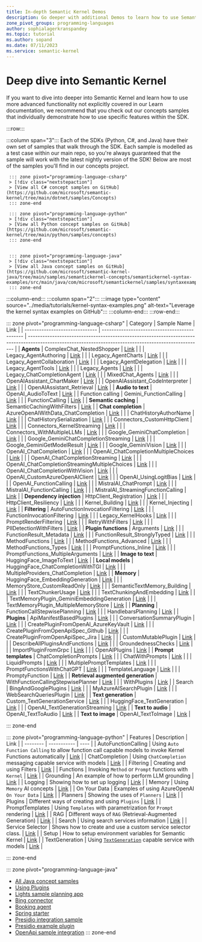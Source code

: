 ```yaml
---
title: In-depth Semantic Kernel Demos
description: Go deeper with additional Demos to learn how to use Semantic Kernel. 
zone_pivot_groups: programming-languages
author: sophialagerkranspandey          
ms.topic: tutorial
ms.author: sopand
ms.date: 07/11/2023
ms.service: semantic-kernel
---
```


# Deep dive into Semantic Kernel

If you want to dive into deeper into Semantic Kernel and learn how to use more advanced functionality not explicitly covered in our Learn documentation, we recommend that you check out our concepts samples that individually demonstrate how to use specific features within the SDK.


:::row:::

   :::column span="3":::
        Each of the SDKs (Python, C#, and Java) have their own set of samples that walk through the SDK. Each sample is modelled as a test case within our main repo, so you're always guaranteed that the sample will work with the latest nightly version of the SDK! Below are most of the samples you'll find in our concepts project.


     ::: zone pivot="programming-language-csharp"
     > [!div class="nextstepaction"]
     > [View all C# concept samples on GitHub](https://github.com/microsoft/semantic-kernel/tree/main/dotnet/samples/Concepts)
     ::: zone-end

     ::: zone pivot="programming-language-python"
     > [!div class="nextstepaction"]
     > [View all Python concept samples on GitHub](https://github.com/microsoft/semantic-kernel/tree/main/python/samples/concepts)
     ::: zone-end

     
     ::: zone pivot="programming-language-java"
     > [!div class="nextstepaction"]
     > [View all Java concept samples on GitHub](https://github.com/microsoft/semantic-kernel-java/tree/main/samples/semantickernel-concepts/semantickernel-syntax-examples/src/main/java/com/microsoft/semantickernel/samples/syntaxexamples)
     ::: zone-end

   :::column-end:::
   :::column span="2":::
        :::image type="content" source="../media/tutorials/kernel-syntax-examples.png" alt-text="Leverage the kernel syntax examples on GitHub":::
   :::column-end:::
:::row-end:::

::: zone pivot="programming-language-csharp"
| Category                       | Sample Name                                   | Link                                                                                                                                                   |
| ------------------------------ | --------------------------------------------- | ------------------------------------------------------------------------------------------------------------------------------------------------------ |
| **Agents**                         | ComplexChat_NestedShopper                     | [Link](https://github.com/microsoft/semantic-kernel/blob/main/dotnet/samples/Concepts/Agents/ComplexChat_NestedShopper.cs)                             |
|                                | Legacy_AgentAuthoring                         | [Link](https://github.com/microsoft/semantic-kernel/blob/main/dotnet/samples/Concepts/Agents/Legacy_AgentAuthoring.cs)                                 |
|                                | Legacy_AgentCharts                            | [Link](https://github.com/microsoft/semantic-kernel/blob/main/dotnet/samples/Concepts/Agents/Legacy_AgentCharts.cs)                                    |
|                                | Legacy_AgentCollaboration                     | [Link](https://github.com/microsoft/semantic-kernel/blob/main/dotnet/samples/Concepts/Agents/Legacy_AgentCollaboration.cs)                             |
|                                | Legacy_AgentDelegation                        | [Link](https://github.com/microsoft/semantic-kernel/blob/main/dotnet/samples/Concepts/Agents/Legacy_AgentDelegation.cs)                                |
|                                | Legacy_AgentTools                             | [Link](https://github.com/microsoft/semantic-kernel/blob/main/dotnet/samples/Concepts/Agents/Legacy_AgentTools.cs)                                     |
|                                | Legacy_Agents                                 | [Link](https://github.com/microsoft/semantic-kernel/blob/main/dotnet/samples/Concepts/Agents/Legacy_Agents.cs)                                         |
|                                | Legacy_ChatCompletionAgent                    | [Link](https://github.com/microsoft/semantic-kernel/blob/main/dotnet/samples/Concepts/Agents/Legacy_ChatCompletionAgent.cs)                            |
|                                | MixedChat_Agents                              | [Link](https://github.com/microsoft/semantic-kernel/blob/main/dotnet/samples/Concepts/Agents/MixedChat_Agents.cs)                                      |
|                                | OpenAIAssistant_ChartMaker                    | [Link](https://github.com/microsoft/semantic-kernel/blob/main/dotnet/samples/Concepts/Agents/OpenAIAssistant_ChartMaker.cs)                            |
|                                | OpenAIAssistant_CodeInterpreter               | [Link](https://github.com/microsoft/semantic-kernel/blob/main/dotnet/samples/Concepts/Agents/OpenAIAssistant_CodeInterpreter.cs)                       |
|                                | OpenAIAssistant_Retrieval                     | [Link](https://github.com/microsoft/semantic-kernel/blob/main/dotnet/samples/Concepts/Agents/OpenAIAssistant_Retrieval.cs)                             |
| **Audio to text**                  | OpenAI_AudioToText                            | [Link](https://github.com/microsoft/semantic-kernel/blob/main/dotnet/samples/Concepts/AudioToText/OpenAI_AudioToText.cs)                               |
| Function calling     | Gemini_FunctionCalling                        | [Link](https://github.com/microsoft/semantic-kernel/blob/main/dotnet/samples/Concepts/FunctionCalling/Gemini_FunctionCalling.cs)                   |
|                                | FunctionCalling                        | [Link](https://github.com/microsoft/semantic-kernel/blob/main/dotnet/samples/Concepts/FunctionCalling/FunctionCalling.cs)                   |
| **Semantic caching**               | SemanticCachingWithFilters                    | [Link](https://github.com/microsoft/semantic-kernel/blob/main/dotnet/samples/Concepts/Caching/SemanticCachingWithFilters.cs)                           |
| **Chat completion**                | AzureOpenAIWithData_ChatCompletion            | [Link](https://github.com/microsoft/semantic-kernel/blob/main/dotnet/samples/Concepts/ChatCompletion/AzureOpenAIWithData_ChatCompletion.cs)            |
|                                | ChatHistoryAuthorName                         | [Link](https://github.com/microsoft/semantic-kernel/blob/main/dotnet/samples/Concepts/ChatCompletion/ChatHistoryAuthorName.cs)                         |
|                                | ChatHistorySerialization                      | [Link](https://github.com/microsoft/semantic-kernel/blob/main/dotnet/samples/Concepts/ChatCompletion/ChatHistorySerialization.cs)                      |
|                                | Connectors_CustomHttpClient                   | [Link](https://github.com/microsoft/semantic-kernel/blob/main/dotnet/samples/Concepts/ChatCompletion/Connectors_CustomHttpClient.cs)                   |
|                                | Connectors_KernelStreaming                    | [Link](https://github.com/microsoft/semantic-kernel/blob/main/dotnet/samples/Concepts/ChatCompletion/Connectors_KernelStreaming.cs)                    |
|                                | Connectors_WithMultipleLLMs                   | [Link](https://github.com/microsoft/semantic-kernel/blob/main/dotnet/samples/Concepts/ChatCompletion/Connectors_WithMultipleLLMs.cs)                   |
|                                | Google_GeminiChatCompletion                   | [Link](https://github.com/microsoft/semantic-kernel/blob/main/dotnet/samples/Concepts/ChatCompletion/Google_GeminiChatCompletion.cs)                   |
|                                | Google_GeminiChatCompletionStreaming          | [Link](https://github.com/microsoft/semantic-kernel/blob/main/dotnet/samples/Concepts/ChatCompletion/Google_GeminiChatCompletionStreaming.cs)          |
|                                | Google_GeminiGetModelResult                   | [Link](https://github.com/microsoft/semantic-kernel/blob/main/dotnet/samples/Concepts/ChatCompletion/Google_GeminiGetModelResult.cs)                   |
|                                | Google_GeminiVision                           | [Link](https://github.com/microsoft/semantic-kernel/blob/main/dotnet/samples/Concepts/ChatCompletion/Google_GeminiVision.cs)                           |
|                                | OpenAI_ChatCompletion                         | [Link](https://github.com/microsoft/semantic-kernel/blob/main/dotnet/samples/Concepts/ChatCompletion/OpenAI_ChatCompletion.cs)                         |
|                                | OpenAI_ChatCompletionMultipleChoices          | [Link](https://github.com/microsoft/semantic-kernel/blob/main/dotnet/samples/Concepts/ChatCompletion/OpenAI_ChatCompletionMultipleChoices.cs)          |
|                                | OpenAI_ChatCompletionStreaming                | [Link](https://github.com/microsoft/semantic-kernel/blob/main/dotnet/samples/Concepts/ChatCompletion/OpenAI_ChatCompletionStreaming.cs)                |
|                                | OpenAI_ChatCompletionStreamingMultipleChoices | [Link](https://github.com/microsoft/semantic-kernel/blob/main/dotnet/samples/Concepts/ChatCompletion/OpenAI_ChatCompletionStreamingMultipleChoices.cs) |
|                                | OpenAI_ChatCompletionWithVision               | [Link](https://github.com/microsoft/semantic-kernel/blob/main/dotnet/samples/Concepts/ChatCompletion/OpenAI_ChatCompletionWithVision.cs)               |
|                                | OpenAI_CustomAzureOpenAIClient                | [Link](https://github.com/microsoft/semantic-kernel/blob/main/dotnet/samples/Concepts/ChatCompletion/OpenAI_CustomAzureOpenAIClient.cs)                |
|                                | OpenAI_UsingLogitBias                         | [Link](https://github.com/microsoft/semantic-kernel/blob/main/dotnet/samples/Concepts/ChatCompletion/OpenAI_UsingLogitBias.cs)                         |
|                                | OpenAI_FunctionCalling                        | [Link](https://github.com/microsoft/semantic-kernel/blob/main/dotnet/samples/Concepts/ChatCompletion/OpenAI_FunctionCalling.cs)                        |
|                                | MistralAI_ChatPrompt                          | [Link](https://github.com/microsoft/semantic-kernel/blob/main/dotnet/samples/Concepts/ChatCompletion/MistralAI_ChatPrompt.cs)                          |
|                                | MistralAI_FunctionCalling                     | [Link](https://github.com/microsoft/semantic-kernel/blob/main/dotnet/samples/Concepts/ChatCompletion/MistralAI_FunctionCalling.cs)                     |
|                                | MistralAI_StreamingFunctionCalling            | [Link](https://github.com/microsoft/semantic-kernel/blob/main/dotnet/samples/Concepts/ChatCompletion/MistralAI_StreamingFunctionCalling.cs)            |
| **Dependency injection**           | HttpClient_Registration                       | [Link](https://github.com/microsoft/semantic-kernel/blob/main/dotnet/samples/Concepts/DependencyInjection/HttpClient_Registration.cs)                  |
|                                | HttpClient_Resiliency                         | [Link](https://github.com/microsoft/semantic-kernel/blob/main/dotnet/samples/Concepts/DependencyInjection/HttpClient_Resiliency.cs)                    |
|                                | Kernel_Building                               | [Link](https://github.com/microsoft/semantic-kernel/blob/main/dotnet/samples/Concepts/DependencyInjection/Kernel_Building.cs)                          |
|                                | Kernel_Injecting                              | [Link](https://github.com/microsoft/semantic-kernel/blob/main/dotnet/samples/Concepts/DependencyInjection/Kernel_Injecting.cs)                         |
| **Filtering**                      | AutoFunctionInvocationFiltering               | [Link](https://github.com/microsoft/semantic-kernel/blob/main/dotnet/samples/Concepts/Filtering/AutoFunctionInvocationFiltering.cs)                    |
|                                | FunctionInvocationFiltering                   | [Link](https://github.com/microsoft/semantic-kernel/blob/main/dotnet/samples/Concepts/Filtering/FunctionInvocationFiltering.cs)                        |
|                                | Legacy_KernelHooks                            | [Link](https://github.com/microsoft/semantic-kernel/blob/main/dotnet/samples/Concepts/Filtering/Legacy_KernelHooks.cs)                                 |
|                                | PromptRenderFiltering                         | [Link](https://github.com/microsoft/semantic-kernel/blob/main/dotnet/samples/Concepts/Filtering/PromptRenderFiltering.cs)                              |
|                                | RetryWithFilters                              | [Link](https://github.com/microsoft/semantic-kernel/blob/main/dotnet/samples/Concepts/Filtering/RetryWithFilters.cs)                                   |
|                                | PIIDetectionWithFilters                       | [Link](https://github.com/microsoft/semantic-kernel/blob/main/dotnet/samples/Concepts/Filtering/PIIDetectionWithFilters.cs)                            |
| **Plugin functions**               | Arguments                                     | [Link](https://github.com/microsoft/semantic-kernel/blob/main/dotnet/samples/Concepts/Functions/Arguments.cs)                                          |
|                                | FunctionResult_Metadata                       | [Link](https://github.com/microsoft/semantic-kernel/blob/main/dotnet/samples/Concepts/Functions/FunctionResult_Metadata.cs)                            |
|                                | FunctionResult_StronglyTyped                  | [Link](https://github.com/microsoft/semantic-kernel/blob/main/dotnet/samples/Concepts/Functions/FunctionResult_StronglyTyped.cs)                       |
|                                | MethodFunctions                               | [Link](https://github.com/microsoft/semantic-kernel/blob/main/dotnet/samples/Concepts/Functions/MethodFunctions.cs)                                    |
|                                | MethodFunctions_Advanced                      | [Link](https://github.com/microsoft/semantic-kernel/blob/main/dotnet/samples/Concepts/Functions/MethodFunctions_Advanced.cs)                           |
|                                | MethodFunctions_Types                         | [Link](https://github.com/microsoft/semantic-kernel/blob/main/dotnet/samples/Concepts/Functions/MethodFunctions_Types.cs)                              |
|                                | PromptFunctions_Inline                        | [Link](https://github.com/microsoft/semantic-kernel/blob/main/dotnet/samples/Concepts/Functions/PromptFunctions_Inline.cs)                             |
|                                | PromptFunctions_MultipleArguments             | [Link](https://github.com/microsoft/semantic-kernel/blob/main/dotnet/samples/Concepts/Functions/PromptFunctions_MultipleArguments.cs)                  |
| **Image to text**                  | HuggingFace_ImageToText                       | [Link](https://github.com/microsoft/semantic-kernel/blob/main/dotnet/samples/Concepts/ImageToText/HuggingFace_ImageToText.cs)                          |
| **Local models**                   | HuggingFace_ChatCompletionWithTGI             | [Link](https://github.com/microsoft/semantic-kernel/blob/main/dotnet/samples/Concepts/LocalModels/HuggingFace_ChatCompletionWithTGI.cs)                |
|                                | MultipleProviders_ChatCompletion              | [Link](https://github.com/microsoft/semantic-kernel/blob/main/dotnet/samples/Concepts/LocalModels/MultipleProviders_ChatCompletion.cs)                 |
| **Memory**                         | HuggingFace_EmbeddingGeneration               | [Link](https://github.com/microsoft/semantic-kernel/blob/main/dotnet/samples/Concepts/Memory/HuggingFace_EmbeddingGeneration.cs)                       |
|                                | MemoryStore_CustomReadOnly                    | [Link](https://github.com/microsoft/semantic-kernel/blob/main/dotnet/samples/Concepts/Memory/MemoryStore_CustomReadOnly.cs)                            |
|                                | SemanticTextMemory_Building                   | [Link](https://github.com/microsoft/semantic-kernel/blob/main/dotnet/samples/Concepts/Memory/SemanticTextMemory_Building.cs)                           |
|                                | TextChunkerUsage                              | [Link](https://github.com/microsoft/semantic-kernel/blob/main/dotnet/samples/Concepts/Memory/TextChunkerUsage.cs)                                      |
|                                | TextChunkingAndEmbedding                      | [Link](https://github.com/microsoft/semantic-kernel/blob/main/dotnet/samples/Concepts/Memory/TextChunkingAndEmbedding.cs)                              |
|                                | TextMemoryPlugin_GeminiEmbeddingGeneration    | [Link](https://github.com/microsoft/semantic-kernel/blob/main/dotnet/samples/Concepts/Memory/TextMemoryPlugin_GeminiEmbeddingGeneration.cs)            |
|                                | TextMemoryPlugin_MultipleMemoryStore          | [Link](https://github.com/microsoft/semantic-kernel/blob/main/dotnet/samples/Concepts/Memory/TextMemoryPlugin_MultipleMemoryStore.cs)                  |
| **Planning**                       | FunctionCallStepwisePlanning                  | [Link](https://github.com/microsoft/semantic-kernel/blob/main/dotnet/samples/Concepts/Planners/FunctionCallStepwisePlanning.cs)                        |
|                                | HandlebarsPlanning                            | [Link](https://github.com/microsoft/semantic-kernel/blob/main/dotnet/samples/Concepts/Planners/HandlebarsPlanning.cs)                                  |
| **Plugins**                        | ApiManifestBasedPlugins                       | [Link](https://github.com/microsoft/semantic-kernel/blob/main/dotnet/samples/Concepts/Plugins/ApiManifestBasedPlugins.cs)                              |
|                                | ConversationSummaryPlugin                     | [Link](https://github.com/microsoft/semantic-kernel/blob/main/dotnet/samples/Concepts/Plugins/ConversationSummaryPlugin.cs)                            |
|                                | CreatePluginFromOpenAI_AzureKeyVault          | [Link](https://github.com/microsoft/semantic-kernel/blob/main/dotnet/samples/Concepts/Plugins/CreatePluginFromOpenAI_AzureKeyVault.cs)                 |
|                                | CreatePluginFromOpenApiSpec_Github            | [Link](https://github.com/microsoft/semantic-kernel/blob/main/dotnet/samples/Concepts/Plugins/CreatePluginFromOpenApiSpec_Github.cs)                   |
|                                | CreatePluginFromOpenApiSpec_Jira              | [Link](https://github.com/microsoft/semantic-kernel/blob/main/dotnet/samples/Concepts/Plugins/CreatePluginFromOpenApiSpec_Jira.cs)                     |
|                                | CustomMutablePlugin                           | [Link](https://github.com/microsoft/semantic-kernel/blob/main/dotnet/samples/Concepts/Plugins/CustomMutablePlugin.cs)                                  |
|                                | DescribeAllPluginsAndFunctions                | [Link](https://github.com/microsoft/semantic-kernel/blob/main/dotnet/samples/Concepts/Plugins/DescribeAllPluginsAndFunctions.cs)                       |
|                                | GroundednessChecks                            | [Link](https://github.com/microsoft/semantic-kernel/blob/main/dotnet/samples/Concepts/Plugins/GroundednessChecks.cs)                                   |
|                                | ImportPluginFromGrpc                          | [Link](https://github.com/microsoft/semantic-kernel/blob/main/dotnet/samples/Concepts/Plugins/ImportPluginFromGrpc.cs)                                 |
|                                | OpenAIPlugins                                 | [Link](https://github.com/microsoft/semantic-kernel/blob/main/dotnet/samples/Concepts/Plugins/OpenAIPlugins.cs)                                        |
| **Prompt templates**               | ChatCompletionPrompts                         | [Link](https://github.com/microsoft/semantic-kernel/blob/main/dotnet/samples/Concepts/PromptTemplates/ChatCompletionPrompts.cs)                        |
|                                | ChatWithPrompts                               | [Link](https://github.com/microsoft/semantic-kernel/blob/main/dotnet/samples/Concepts/PromptTemplates/ChatWithPrompts.cs)                              |
|                                | LiquidPrompts                                 | [Link](https://github.com/microsoft/semantic-kernel/blob/main/dotnet/samples/Concepts/PromptTemplates/LiquidPrompts.cs)                                |
|                                | MultiplePromptTemplates                       | [Link](https://github.com/microsoft/semantic-kernel/blob/main/dotnet/samples/Concepts/PromptTemplates/MultiplePromptTemplates.cs)                      |
|                                | PromptFunctionsWithChatGPT                    | [Link](https://github.com/microsoft/semantic-kernel/blob/main/dotnet/samples/Concepts/PromptTemplates/PromptFunctionsWithChatGPT.cs)                   |
|                                | TemplateLanguage                              | [Link](https://github.com/microsoft/semantic-kernel/blob/main/dotnet/samples/Concepts/PromptTemplates/TemplateLanguage.cs)                             |
|                                | PromptyFunction                               | [Link](https://github.com/microsoft/semantic-kernel/blob/main/dotnet/samples/Concepts/PromptTemplates/PromptyFunction.cs)                              |
| **Retrieval augmented generation** | WithFunctionCallingStepwisePlanner            | [Link](https://github.com/microsoft/semantic-kernel/blob/main/dotnet/samples/Concepts/RAG/WithFunctionCallingStepwisePlanner.cs)                       |
|                                | WithPlugins                                   | [Link](https://github.com/microsoft/semantic-kernel/blob/main/dotnet/samples/Concepts/RAG/WithPlugins.cs)                                              |
| Search                         | BingAndGooglePlugins                          | [Link](https://github.com/microsoft/semantic-kernel/blob/main/dotnet/samples/Concepts/Search/BingAndGooglePlugins.cs)                                  |
|                                | MyAzureAISearchPlugin                         | [Link](https://github.com/microsoft/semantic-kernel/blob/main/dotnet/samples/Concepts/Search/MyAzureAISearchPlugin.cs)                                 |
|                                | WebSearchQueriesPlugin                        | [Link](https://github.com/microsoft/semantic-kernel/blob/main/dotnet/samples/Concepts/Search/WebSearchQueriesPlugin.cs)                                |
| **Text generation**                | Custom_TextGenerationService                  | [Link](https://github.com/microsoft/semantic-kernel/blob/main/dotnet/samples/Concepts/TextGeneration/Custom_TextGenerationService.cs)                  |
|                                | HuggingFace_TextGeneration                    | [Link](https://github.com/microsoft/semantic-kernel/blob/main/dotnet/samples/Concepts/TextGeneration/HuggingFace_TextGeneration.cs)                    |
|                                | OpenAI_TextGenerationStreaming                | [Link](https://github.com/microsoft/semantic-kernel/blob/main/dotnet/samples/Concepts/TextGeneration/OpenAI_TextGenerationStreaming.cs)                |
| **Text to audio**                  | OpenAI_TextToAudio                            | [Link](https://github.com/microsoft/semantic-kernel/blob/main/dotnet/samples/Concepts/TextToAudio/OpenAI_TextToAudio.cs)                               |
| **Text to image**                  | OpenAI_TextToImage                            | [Link](https://github.com/microsoft/semantic-kernel/blob/main/dotnet/samples/Concepts/TextToImage/OpenAI_TextToImageDalle3.cs)                         |

::: zone-end

::: zone pivot="programming-language-python"
| Features | Description | Link |
| -------- | ----------- | ---- |
| AutoFunctionCalling | Using `Auto Function Calling` to allow function call capable models to invoke Kernel Functions automatically | [Link](https://github.com/microsoft/semantic-kernel/tree/main/python/samples/concepts/auto_function_calling) |
| ChatCompletion | Using `ChatCompletion` messaging capable service with models  | [Link](https://github.com/microsoft/semantic-kernel/tree/main/python/samples/concepts/chat_completion) |
| Filtering | Creating and using Filters | [Link](https://github.com/microsoft/semantic-kernel/tree/main/python/samples/concepts/filtering) |
| Functions | Invoking `Method` or `Prompt` functions with `Kernel` | [Link](https://github.com/microsoft/semantic-kernel/tree/main/python/samples/concepts/functions) |
| Grounding | An example of how to perform LLM grounding | [Link](https://github.com/microsoft/semantic-kernel/tree/main/python/samples/concepts/grounding) |
| Logging | Showing how to set up logging | [Link](https://github.com/microsoft/semantic-kernel/tree/main/python/samples/concepts/logging) |
| Memory | Using `Memory` AI concepts | [Link](https://github.com/microsoft/semantic-kernel/tree/main/python/samples/concepts/memory) |
| On Your Data | Examples of using AzureOpenAI `On Your Data` | [Link](https://github.com/microsoft/semantic-kernel/tree/main/python/samples/concepts/on_your_data) |
| Planners | Showing the uses of `Planners` | [Link](https://github.com/microsoft/semantic-kernel/tree/main/python/samples/concepts/planners) |
| Plugins | Different ways of creating and using `Plugins` | [Link](https://github.com/microsoft/semantic-kernel/tree/main/python/samples/concepts/plugins) |
| PromptTemplates | Using `Templates` with parametrization for `Prompt` rendering  | [Link](https://github.com/microsoft/semantic-kernel/tree/main/python/samples/concepts/prompt_templates) |
| RAG | Different ways of `RAG` (Retrieval-Augmented Generation) | [Link](https://github.com/microsoft/semantic-kernel/tree/main/python/samples/concepts/rag) |
| Search | Using search services information | [Link](https://github.com/microsoft/semantic-kernel/tree/main/python/samples/concepts/search) |
| Service Selector | Shows how to create and use a custom service selector class. | [Link](https://github.com/microsoft/semantic-kernel/tree/main/python/samples/concepts/service_selector) |
| Setup | How to setup environment variables for Semantic Kernel | [Link](https://github.com/microsoft/semantic-kernel/tree/main/python/samples/concepts/setup) |
| TextGeneration | Using [`TextGeneration`](https://github.com/microsoft/semantic-kernel/blob/main/python/semantic_kernel/connectors/ai/text_completion_client_base.py) capable service with models  | [Link](https://github.com/microsoft/semantic-kernel/tree/main/python/samples/concepts/text_generation) |

::: zone-end

::: zone pivot="programming-language-java"

- [All Java concept samples](https://github.com/microsoft/semantic-kernel-java/tree/main/samples/semantickernel-concepts/semantickernel-syntax-examples/src/main/java/com/microsoft/semantickernel/samples/syntaxexamples)
- [Using Plugins](https://github.com/microsoft/semantic-kernel-java/tree/main/samples/semantickernel-concepts/semantickernel-syntax-examples/src/main/java/com/microsoft/semantickernel/samples/plugins)
- [Lights sample planning app](https://github.com/microsoft/semantic-kernel-java/tree/main/samples/semantickernel-concepts/semantickernel-syntax-examples/src/main/java/com/microsoft/semantickernel/samples/demos/lights)
- [Bing connector](https://github.com/microsoft/semantic-kernel-java/blob/main/samples/semantickernel-concepts/semantickernel-syntax-examples/src/main/java/com/microsoft/semantickernel/samples/connectors/web/bing/BingConnector.java)
- [Booking agent](https://github.com/microsoft/semantic-kernel-java/tree/main/samples/semantickernel-demos/booking-agent-m365)
- [Spring starter](https://github.com/microsoft/semantic-kernel-java/tree/main/samples/semantickernel-demos/semantickernel-spring-starter)
- [Presidio integration sample](https://github.com/microsoft/semantic-kernel-java/tree/main/samples/semantickernel-demos/sk-presidio-sample)
- [Presidio example plugin](https://github.com/microsoft/semantic-kernel-java/tree/main/samples/semantickernel-sample-plugins/semantickernel-presidio-plugin)
- [OpenApi sample integration](https://github.com/microsoft/semantic-kernel-java/tree/main/samples/semantickernel-sample-plugins/semantickernel-openapi-plugin)
::: zone-end

